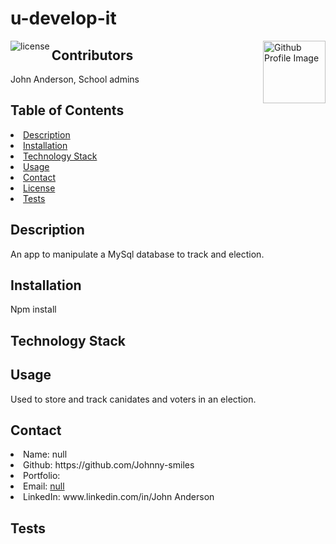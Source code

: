 # u-develop-it
<img align="left" src="https://img.shields.io/badge/License-MIT-green" alt="license">
<img align="right" width="100" height="100" src="https://avatars3.githubusercontent.com/u/70188711?v=4" alt="Github Profile Image">
  
## Contributors
John Anderson, School admins
    
## Table of Contents
<li><a href="#description">Description</a></li>  
<li><a href="#installation">Installation</a></li> 
<li><a href="#tech">Technology Stack</a></li> 
<li><a href="#usage">Usage</a></li> 
<li><a href="#contact">Contact</a></li> 
<li><a href="#license">License</a></li> 
<li><a href="#tests">Tests</a></li> 
  
<h2 id= "description">Description</h2>
An app to manipulate a MySql database to track and election. 
  
<h2 id= "installation">Installation</h2>
Npm install 
    
<h2 id= "technology">Technology Stack</h2>

  
<h2 id= "usage">Usage</h2>
Used to store and track canidates and voters in an election.
  
<h2 id= "contact">Contact</h2>
<li>Name: null</li> 
<li>Github: https://github.com/Johnny-smiles</li> 
<li>Portfolio: </li>
<li>Email: <a href="mailto:null" target="_blank">null</a></li> 
<li>LinkedIn: www.linkedin.com/in/John Anderson</li> 
    
<h2 id= "tests">Tests</h2>
 